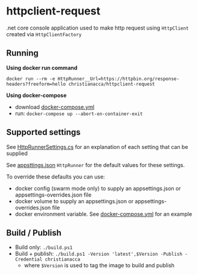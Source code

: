 # httpclient-request

.net core console application used to make http request using `HttpClient` created via `HttpClientFactory`

## Running

**Using docker run command**

`docker run --rm -e HttpRunner__Url=https://httpbin.org/response-headers?freeform=hello christianacca/httpclient-request`

**Using docker-compose**

* download [docker-compose.yml](docker-compose.yml)
* run: `docker-compose up --abort-on-container-exit`

## Supported settings

See [HttpRunnerSettings.cs](src/httpclient-request/HttpRunnerSettings.cs) for an explanation of each setting that can be
supplied

See [appsttings.json](src/httpclient-request/appsttings.json) `HttpRunner` for the default values for these settings.

To override these defaults you can use:
* docker config (swarm mode only) to supply an appsettings.json or appsettings-overrides.json file
* docker volume to supply an appsettings.json or appsettings-overrides.json file
* docker environment variable. See [docker-compose.yml](docker-compose.yml) for an example

## Build / Publish

* Build only: `./build.ps1`
* Build + publish: `./build.ps1 -Version 'latest',$Version -Publish -Credential christianacca`
    * where `$Version` is used to tag the image to build and publish